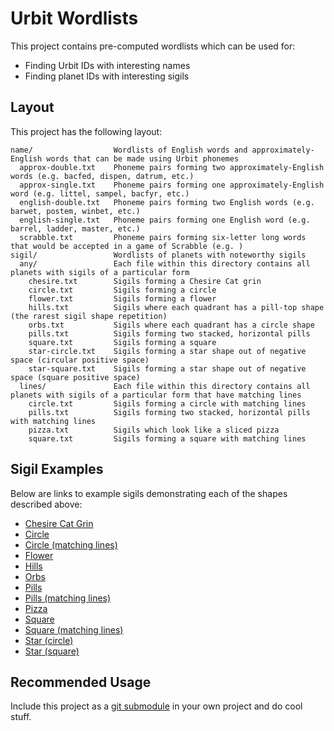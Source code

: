 # Urbit Wordlists

This project contains pre-computed wordlists which can be used for:
- Finding Urbit IDs with interesting names
- Finding planet IDs with interesting sigils

## Layout

This project has the following layout:
```
name/                  Wordlists of English words and approximately-English words that can be made using Urbit phonemes
  approx-double.txt    Phoneme pairs forming two approximately-English words (e.g. bacfed, dispen, datrum, etc.)
  approx-single.txt    Phoneme pairs forming one approximately-English word (e.g. littel, sampel, bacfyr, etc.)
  english-double.txt   Phoneme pairs forming two English words (e.g. barwet, postem, winbet, etc.)
  english-single.txt   Phoneme pairs forming one English word (e.g. barrel, ladder, master, etc.)
  scrabble.txt         Phoneme pairs forming six-letter long words that would be accepted in a game of Scrabble (e.g. )
sigil/                 Wordlists of planets with noteworthy sigils
  any/                 Each file within this directory contains all planets with sigils of a particular form
    chesire.txt        Sigils forming a Chesire Cat grin
    circle.txt         Sigils forming a circle
    flower.txt         Sigils forming a flower
    hills.txt          Sigils where each quadrant has a pill-top shape (the rarest sigil shape repetition)
    orbs.txt           Sigils where each quadrant has a circle shape
    pills.txt          Sigils forming two stacked, horizontal pills
    square.txt         Sigils forming a square
    star-circle.txt    Sigils forming a star shape out of negative space (circular positive space)
    star-square.txt    Sigils forming a star shape out of negative space (square positive space)
  lines/               Each file within this directory contains all planets with sigils of a particular form that have matching lines
    circle.txt         Sigils forming a circle with matching lines
    pills.txt          Sigils forming two stacked, horizontal pills with matching lines
    pizza.txt          Sigils which look like a sliced pizza
    square.txt         Sigils forming a square with matching lines
```

## Sigil Examples

Below are links to example sigils demonstrating each of the shapes described above:
- [Chesire Cat Grin](https://urbit.live/ralbel-ridnym)
- [Circle](https://urbit.live/bonbec-doslux)
- [Circle (matching lines)](https://urbit.live/bonpyl-natryg)
- [Flower](https://urbit.live/bitmyr-hallyd)
- [Hills](https://urbit.live/tobtun-nimfun)
- [Orbs](https://urbit.live/barbet-boldul)
- [Pills](https://urbit.live/bilber-bordev)
- [Pills (matching lines)](https://urbit.live/bordun-sorlex)
- [Pizza](https://urbit.live/rablus-tacryp)
- [Square](https://urbit.live/binben-dinsut)
- [Square (matching lines)](https://urbit.live/hinneb-pinmeb)
- [Star (circle)](https://urbit.live/doctyd-litdel)
- [Star (square)](https://urbit.live/fadryl-micrep)

## Recommended Usage

Include this project as a [git submodule](https://github.blog/2016-02-01-working-with-submodules/) in your own project and do cool stuff.

